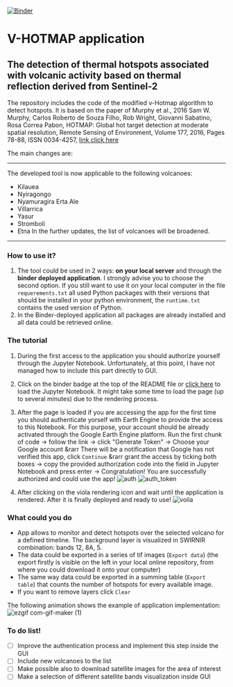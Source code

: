 [![Binder](https://mybinder.org/badge_logo.svg)](https://mybinder.org/v2/gh/kedich22/Hotmap/main?labpath=Hotmap_improved_2.ipynb)
# V-HOTMAP application
## The detection of thermal hotspots associated with volcanic activity based on thermal reflection derived from Sentinel-2

The repository includes the code of the modified v-Hotmap algorithm to detect hotspots. It is based on the paper of Murphy et al., 2016
Sam W. Murphy, Carlos Roberto de Souza Filho, Rob Wright, Giovanni Sabatino, Rosa Correa Pabon,
HOTMAP: Global hot target detection at moderate spatial resolution, Remote Sensing of Environment, Volume 177, 2016, Pages 78-88, ISSN 0034-4257,
[link click here](https://doi.org/10.1016/j.rse.2016.02.027)

The main changes are:

---
The developed tool is now applicable to the following volcanoes:
- Kilauea
- Nyiragongo 
- Nyamuragira Erta Ale
- Villarrica 
- Yasur 
- Stromboli
- Etna
In the further updates, the list of volcanoes will be broadened.
---
### How to use it?
1. The tool could be used in 2 ways: **on your local server** and through the **binder deployed application**. I strongly advise you to choose the second option.
If you still want to use it on your local computer in the file `requerements.txt` all used Python packages with their versions that should be installed in your python environment, the `runtime.txt` contains the used version of Python.
2. In the Binder-deployed application all packages are already installed and all data could be retrieved online.

### The tutorial
1. During the first access to the application you should authorize yourself through the Jupyter Notebook. Unfortunately, at this point, I have not managed how to include this part directly to GUI. 
2. Click on the binder badge at the top of the README file or [click here](https://mybinder.org/v2/gh/kedich22/Hotmap/main?labpath=Hotmap_improved_2.ipynb) to load the Jupyter Notebook. It might take some time to load the page (up to several minutes) due to the rendering process.
3. After the page is loaded if you are accessing the app for the first time you should authenticate yorself with Earth Engine to provide the access to this Notebook. For this purpose, your account should be already activated through the Google Earth Engine platform. 
Run the first chunk of code &rarr; follow the link &rarr; click "Generate Token" &rarr; Choose your Google account &rarr There will be a notification that Google has not verified this app, click `Continue` &rarr grant the access by ticking both boxes &rarr; copy the provided authorization code into the field in Jupyter Notebook and press enter &rarr; Congratulation! You are successfully authorized and could use the app!
![auth](https://user-images.githubusercontent.com/70434411/183929591-2a1d9d6f-62eb-422f-b38f-63e3e444988e.png)
![auth_token](https://user-images.githubusercontent.com/70434411/183929684-a87aa178-820b-46c1-9011-e2248fdc84e9.png)

4. After clicking on the viola rendering icon and wait until the application is rendered. After it is finally deployed and ready to use!
![voila](https://user-images.githubusercontent.com/70434411/183935707-ced0268c-56fb-4f51-b69b-fefe47df5190.png)

### What could you do
- App allows to monitor and detect hotspots over the selected volcano for a defined timeline. The background layer is visualized in SWIRNIR combination: bands 12, 8A, 5.
- The data could be exported in a series of tif images (`Export data`) (the export firstly is visible on the left in your local online repository, from where you could download it onto your computer) 
- The same way data could be exported in a summing table (`Export table`) that counts the number of hotspots for every available image.
- If you want to remove layers click `Clear`

The following animation shows the example of application implementation:
![ezgif com-gif-maker (1)](https://user-images.githubusercontent.com/70434411/184100843-47391a64-b195-4fba-91ed-847578bca95f.gif)
### To do list!
- [ ] Improve the authentication process and implement this step inside the GUI
- [ ] Include new volcanoes to the list
- [ ] Make possible also to download satellite images for the area of interest
- [ ] Make a selection of different satellite bands visualization inside GUI
